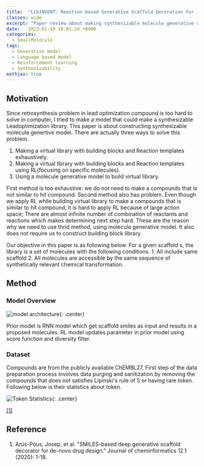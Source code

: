 ```yaml
---
title:  "LibINVENT: Reaction-based Generative Scaffold Decoration for in Silico Library Desgin(2021)"
classes: wide
excerpt: "Paper review about making synthesizable molecule generative model"
date:   2023-01-10 18:01:24 +0900
categories: 
  - SmallMolecule
tags:
  - Generative model
  - Language based model
  - Reinforcement learning
  - Synthesizability
mathjax: true
---
```


## Motivation
Since retrosynthesis problem in lead optimization compound is too hard to solve in computer, I tried to make a model that could make a synthesizable Leadoptimization library. This paper is about constructing synthesizable molecule genertive model. There are actually three ways to solve this problem.

1. Making a virtual library with building blocks and Reaction templates exhaustively.
2. Making a virtual library with building blocks and Reaction templates using RL(focusing on specific molecules).
3. Using a molecule generative model to build virtual library.

First method is too exhaustive: we do not need to make a compounds that is not similar to hit compound. Second method also has problem. Even though we apply RL while building virtual library to make a compounds that is similar to hit compound, it is hard to apply RL because of large action space; There are almost infinite number of combination of reactants and reactions which makes determining next step hard. These are the reason why we need to use thrid method, using molecule generative model. It also does not require us to construct building block library. 

Our objective in this paper is as following below. For a given scaffold s, the library is a set of molecules with the following conditions. 1. All include same scaffold 2. All molecules are accessible by the same sequence of synthetically relevant chemical transformation. 

## Method

### Model Overview

![model architecture](https://jasonkim8652.github.io/assets/images/Libinvent_1.jpg){: .center}

Prior model is RNN model which get scaffold smiles as input and results in a proposed molecules. RL model updates parameter in prior model using score function and diversity filter. 

### Dataset

Compounds are from the publicly available ChEMBL27. First step of the data preparation process involves data purging and sanitization by removing the compounds that does not satisfies Lipinski's rule of 5 or having rare token. Following below is their statistics about token. 

![Token Statistics](https://jasonkim8652.github.io/assets/images/Libinvent_2.png){: .center}


[[1]](https://jcheminf.biomedcentral.com/articles/10.1186/s13321-020-00441-8)


## Reference
1. Arús-Pous, Josep, et al. "SMILES-based deep generative scaffold decorator for de-novo drug design." Journal of cheminformatics 12.1 (2020): 1-18.